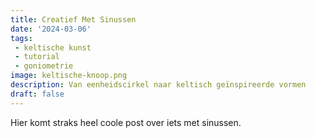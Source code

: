 ```yaml
---
title: Creatief Met Sinussen
date: '2024-03-06'
tags:
 - keltische kunst
 - tutorial
 - goniometrie
image: keltische-knoop.png
description: Van eenheidscirkel naar keltisch geïnspireerde vormen
draft: false
---
```

Hier komt straks heel coole post over iets met sinussen.